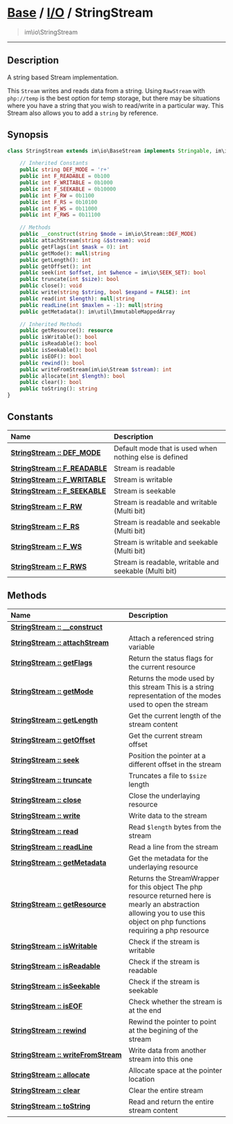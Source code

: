 # [Base](base.md) / [I/O](io.md) / StringStream
 > im\io\StringStream
____

## Description
A string based Stream implementation.

This `Stream` writes and reads data from a string.
Using `RawStream` with `php://temp` is the best option for temp storage,
but there may be situations where you have a string that you wish to read/write
in a particular way. This Stream also allows you to add a `string` by reference.

## Synopsis
```php
class StringStream extends im\io\BaseStream implements Stringable, im\io\Stream {

    // Inherited Constants
    public string DEF_MODE = 'r+'
    public int F_READABLE = 0b100
    public int F_WRITABLE = 0b1000
    public int F_SEEKABLE = 0b10000
    public int F_RW = 0b1100
    public int F_RS = 0b10100
    public int F_WS = 0b11000
    public int F_RWS = 0b11100

    // Methods
    public __construct(string $mode = im\io\Stream::DEF_MODE)
    public attachStream(string &$stream): void
    public getFlags(int $mask = 0): int
    public getMode(): null|string
    public getLength(): int
    public getOffset(): int
    public seek(int $offset, int $whence = im\io\SEEK_SET): bool
    public truncate(int $size): bool
    public close(): void
    public write(string $string, bool $expand = FALSE): int
    public read(int $length): null|string
    public readLine(int $maxlen = -1): null|string
    public getMetadata(): im\util\ImmutableMappedArray

    // Inherited Methods
    public getResource(): resource
    public isWritable(): bool
    public isReadable(): bool
    public isSeekable(): bool
    public isEOF(): bool
    public rewind(): bool
    public writeFromStream(im\io\Stream $stream): int
    public allocate(int $length): bool
    public clear(): bool
    public toString(): string
}
```

## Constants
| Name | Description |
| :--- | :---------- |
| [__StringStream&nbsp;::&nbsp;DEF\_MODE__](io-StringStream-prop_DEF_MODE.md) | Default mode that is used when nothing else is defined |
| [__StringStream&nbsp;::&nbsp;F\_READABLE__](io-StringStream-prop_F_READABLE.md) | Stream is readable |
| [__StringStream&nbsp;::&nbsp;F\_WRITABLE__](io-StringStream-prop_F_WRITABLE.md) | Stream is writable |
| [__StringStream&nbsp;::&nbsp;F\_SEEKABLE__](io-StringStream-prop_F_SEEKABLE.md) | Stream is seekable |
| [__StringStream&nbsp;::&nbsp;F\_RW__](io-StringStream-prop_F_RW.md) | Stream is readable and writable (Multi bit) |
| [__StringStream&nbsp;::&nbsp;F\_RS__](io-StringStream-prop_F_RS.md) | Stream is readable and seekable (Multi bit) |
| [__StringStream&nbsp;::&nbsp;F\_WS__](io-StringStream-prop_F_WS.md) | Stream is writable and seekable (Multi bit) |
| [__StringStream&nbsp;::&nbsp;F\_RWS__](io-StringStream-prop_F_RWS.md) | Stream is readable, writable and seekable (Multi bit) |

## Methods
| Name | Description |
| :--- | :---------- |
| [__StringStream&nbsp;::&nbsp;\_\_construct__](io-StringStream-__construct.md) |  |
| [__StringStream&nbsp;::&nbsp;attachStream__](io-StringStream-attachStream.md) | Attach a referenced string variable |
| [__StringStream&nbsp;::&nbsp;getFlags__](io-StringStream-getFlags.md) | Return the status flags for the current resource |
| [__StringStream&nbsp;::&nbsp;getMode__](io-StringStream-getMode.md) | Returns the mode used by this stream  This is a string representation of the modes used to open the stream |
| [__StringStream&nbsp;::&nbsp;getLength__](io-StringStream-getLength.md) | Get the current length of the stream content |
| [__StringStream&nbsp;::&nbsp;getOffset__](io-StringStream-getOffset.md) | Get the current stream offset |
| [__StringStream&nbsp;::&nbsp;seek__](io-StringStream-seek.md) | Position the pointer at a different offset in the stream |
| [__StringStream&nbsp;::&nbsp;truncate__](io-StringStream-truncate.md) | Truncates a file to `$size` length |
| [__StringStream&nbsp;::&nbsp;close__](io-StringStream-close.md) | Close the underlaying resource |
| [__StringStream&nbsp;::&nbsp;write__](io-StringStream-write.md) | Write data to the stream |
| [__StringStream&nbsp;::&nbsp;read__](io-StringStream-read.md) | Read `$length` bytes from the stream |
| [__StringStream&nbsp;::&nbsp;readLine__](io-StringStream-readLine.md) | Read a line from the stream |
| [__StringStream&nbsp;::&nbsp;getMetadata__](io-StringStream-getMetadata.md) | Get the metadata for the underlaying resource |
| [__StringStream&nbsp;::&nbsp;getResource__](io-StringStream-getResource.md) | Returns the StreamWrapper for this object  The php resource returned here is mearly an abstraction allowing you to use this object on php functions requiring a php resource |
| [__StringStream&nbsp;::&nbsp;isWritable__](io-StringStream-isWritable.md) | Check if the stream is writable |
| [__StringStream&nbsp;::&nbsp;isReadable__](io-StringStream-isReadable.md) | Check if the stream is readable |
| [__StringStream&nbsp;::&nbsp;isSeekable__](io-StringStream-isSeekable.md) | Check if the stream is seekable |
| [__StringStream&nbsp;::&nbsp;isEOF__](io-StringStream-isEOF.md) | Check whether the stream is at the end |
| [__StringStream&nbsp;::&nbsp;rewind__](io-StringStream-rewind.md) | Rewind the pointer to point at the begining of the stream |
| [__StringStream&nbsp;::&nbsp;writeFromStream__](io-StringStream-writeFromStream.md) | Write data from another stream into this one |
| [__StringStream&nbsp;::&nbsp;allocate__](io-StringStream-allocate.md) | Allocate space at the pointer location |
| [__StringStream&nbsp;::&nbsp;clear__](io-StringStream-clear.md) | Clear the entire stream |
| [__StringStream&nbsp;::&nbsp;toString__](io-StringStream-toString.md) | Read and return the entire stream content |
